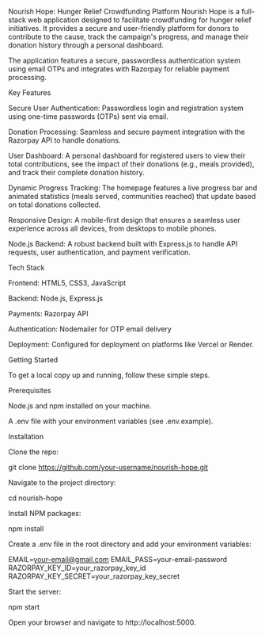 Nourish Hope: Hunger Relief Crowdfunding Platform
Nourish Hope is a full-stack web application designed to facilitate crowdfunding for hunger relief initiatives. It provides a secure and user-friendly platform for donors to contribute to the cause, track the campaign's progress, and manage their donation history through a personal dashboard.

The application features a secure, passwordless authentication system using email OTPs and integrates with Razorpay for reliable payment processing.

Key Features

Secure User Authentication: Passwordless login and registration system using one-time passwords (OTPs) sent via email.

Donation Processing: Seamless and secure payment integration with the Razorpay API to handle donations.

User Dashboard: A personal dashboard for registered users to view their total contributions, see the impact of their donations (e.g., meals provided), and track their complete donation history.

Dynamic Progress Tracking: The homepage features a live progress bar and animated statistics (meals served, communities reached) that update based on total donations collected.

Responsive Design: A mobile-first design that ensures a seamless user experience across all devices, from desktops to mobile phones.

Node.js Backend: A robust backend built with Express.js to handle API requests, user authentication, and payment verification.

Tech Stack

Frontend: HTML5, CSS3, JavaScript

Backend: Node.js, Express.js

Payments: Razorpay API

Authentication: Nodemailer for OTP email delivery

Deployment: Configured for deployment on platforms like Vercel or Render.

Getting Started

To get a local copy up and running, follow these simple steps.

Prerequisites

Node.js and npm installed on your machine.

A .env file with your environment variables (see .env.example).

Installation

Clone the repo:

git clone https://github.com/your-username/nourish-hope.git

Navigate to the project directory:

cd nourish-hope

Install NPM packages:

npm install

Create a .env file in the root directory and add your environment variables:

EMAIL=your-email@gmail.com
EMAIL_PASS=your-email-password
RAZORPAY_KEY_ID=your_razorpay_key_id
RAZORPAY_KEY_SECRET=your_razorpay_key_secret

Start the server:

npm start

Open your browser and navigate to http://localhost:5000.
